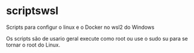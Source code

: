# scriptswsl
Scripts para configur o linux e o Docker no wsl2 do Windows

Os scripts são de usario geral execute como root ou use o sudo su para se tornar o root do Linux.
